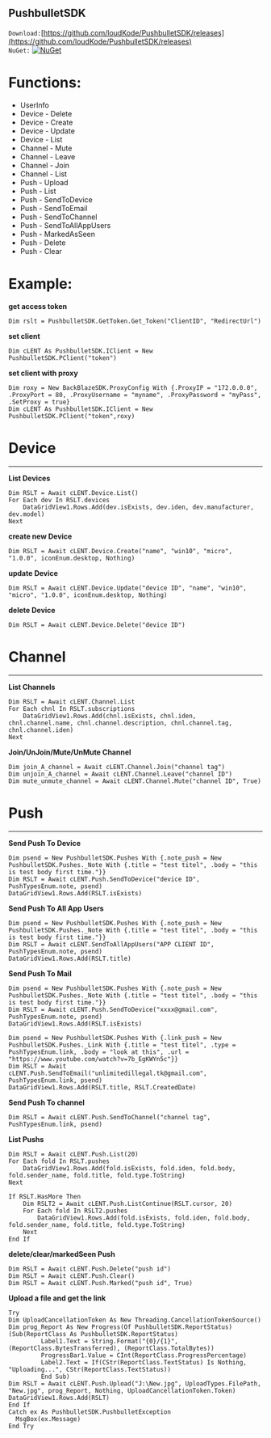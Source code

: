 ## PushbulletSDK ##

`Download:`[https://github.com/loudKode/PushbulletSDK/releases](https://github.com/loudKode/PushbulletSDK/releases)<br>
`NuGet:`
[![NuGet](https://img.shields.io/nuget/v/DeQmaTech.PushbulletSDK.svg?style=flat-square&logo=nuget)](https://www.nuget.org/packages/DeQmaTech.PushbulletSDK)<br>

# Functions:
* UserInfo	
* Device - Delete
* Device - Create
* Device - Update
* Device - List
* Channel - Mute
* Channel - Leave
* Channel - Join
* Channel - List
* Push - Upload
* Push - List
* Push - SendToDevice
* Push - SendToEmail
* Push - SendToChannel
* Push - SendToAllAppUsers
* Push - MarkedAsSeen
* Push - Delete
* Push - Clear

# Example:
**get access token**
```vb.net
Dim rslt = PushbulletSDK.GetToken.Get_Token("ClientID", "RedirectUrl")
```

**set client**
```vb.net
Dim cLENT As PushbulletSDK.IClient = New PushbulletSDK.PClient("token")
```

**set client with proxy**
```vb.net
Dim roxy = New BackBlazeSDK.ProxyConfig With {.ProxyIP = "172.0.0.0", .ProxyPort = 80, .ProxyUsername = "myname", .ProxyPassword = "myPass", .SetProxy = true}
Dim cLENT As PushbulletSDK.IClient = New PushbulletSDK.PClient("token",roxy)
```
# Device #

----------

**List Devices**
```vb.net
Dim RSLT = Await cLENT.Device.List()
For Each dev In RSLT.devices
    DataGridView1.Rows.Add(dev.isExists, dev.iden, dev.manufacturer, dev.model)
Next
```

**create new Device**
```vb.net
Dim RSLT = Await cLENT.Device.Create("name", "win10", "micro", "1.0.0", iconEnum.desktop, Nothing)
```

**update Device**
```vb.net
Dim RSLT = Await cLENT.Device.Update("device ID", "name", "win10", "micro", "1.0.0", iconEnum.desktop, Nothing)
```

**delete Device**
```vb.net
Dim RSLT = Await cLENT.Device.Delete("device ID")
```
# Channel #

----------

**List Channels**
```vb.net
Dim RSLT = Await cLENT.Channel.List
For Each chnl In RSLT.subscriptions
    DataGridView1.Rows.Add(chnl.isExists, chnl.iden, chnl.channel.name, chnl.channel.description, chnl.channel.tag, chnl.channel.iden)
Next
```

**Join/UnJoin/Mute/UnMute Channel**
```vb.net
Dim join_A_channel = Await cLENT.Channel.Join("channel tag")
Dim unjoin_A_channel = Await cLENT.Channel.Leave("channel ID")
Dim mute_unmute_channel = Await cLENT.Channel.Mute("channel ID", True)
```
# Push #

----------

**Send Push To Device**
```vb.net
Dim psend = New PushbulletSDK.Pushes With {.note_push = New PushbulletSDK.Pushes._Note With {.title = "test titel", .body = "this is test body first time."}}
Dim RSLT = Await cLENT.Push.SendToDevice("device ID", PushTypesEnum.note, psend)
DataGridView1.Rows.Add(RSLT.isExists)
```

**Send Push To All App Users**
```vb.net
Dim psend = New PushbulletSDK.Pushes With {.note_push = New PushbulletSDK.Pushes._Note With {.title = "test titel", .body = "this is test body first time."}}
Dim RSLT = Await cLENT.SendToAllAppUsers("APP CLIENT ID", PushTypesEnum.note, psend)
DataGridView1.Rows.Add(RSLT.title)
```

**Send Push To Mail**
```vb.net
Dim psend = New PushbulletSDK.Pushes With {.note_push = New PushbulletSDK.Pushes._Note With {.title = "test titel", .body = "this is test body first time."}}
Dim RSLT = Await cLENT.Push.SendToDevice("xxxx@gmail.com", PushTypesEnum.note, psend)
DataGridView1.Rows.Add(RSLT.isExists)

Dim psend = New PushbulletSDK.Pushes With {.link_push = New PushbulletSDK.Pushes._Link With {.title = "test titel", .type = PushTypesEnum.link, .body = "look at this", .url = "https://www.youtube.com/watch?v=7b_EgKWYn5c"}}
Dim RSLT = Await cLENT.Push.SendToEmail("unlimitedillegal.tk@gmail.com", PushTypesEnum.link, psend)
DataGridView1.Rows.Add(RSLT.title, RSLT.CreatedDate)
```

**Send Push To channel**
```vb.net
Dim RSLT = Await cLENT.Push.SendToChannel("channel tag", PushTypesEnum.link, psend)
```

**List Pushs**
```vb.net
Dim RSLT = Await cLENT.Push.List(20)
For Each fold In RSLT.pushes
    DataGridView1.Rows.Add(fold.isExists, fold.iden, fold.body, fold.sender_name, fold.title, fold.type.ToString)
Next

If RSLT.HasMore Then
    Dim RSLT2 = Await cLENT.Push.ListContinue(RSLT.cursor, 20)
    For Each fold In RSLT2.pushes
        DataGridView1.Rows.Add(fold.isExists, fold.iden, fold.body, fold.sender_name, fold.title, fold.type.ToString)
    Next
End If
```

**delete/clear/markedSeen Push**
```vb.net
Dim RSLT = Await cLENT.Push.Delete("push id")
Dim RSLT = Await cLENT.Push.Clear()
Dim RSLT = Await cLENT.Push.Marked("push id", True)
```

**Upload a file and get the link**
```vb.net
Try
Dim UploadCancellationToken As New Threading.CancellationTokenSource()
Dim prog_Report As New Progress(Of PushbulletSDK.ReportStatus)(Sub(ReportClass As PushbulletSDK.ReportStatus)
         Label1.Text = String.Format("{0}/{1}", (ReportClass.BytesTransferred), (ReportClass.TotalBytes))
         ProgressBar1.Value = CInt(ReportClass.ProgressPercentage)
         Label2.Text = If(CStr(ReportClass.TextStatus) Is Nothing, "Uploading...", CStr(ReportClass.TextStatus))
         End Sub)
Dim RSLT = Await cLENT.Push.Upload("J:\New.jpg", UploadTypes.FilePath, "New.jpg", prog_Report, Nothing, UploadCancellationToken.Token)
DataGridView1.Rows.Add(RSLT)
End If
Catch ex As PushbulletSDK.PushbulletException
  MsgBox(ex.Message)
End Try
```
